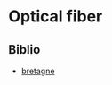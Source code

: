 # Optical fiber

## Biblio

- [bretagne](http://www.thdbretagne.bzh/wp-content/uploads/2016/05/Racc-client-mono-quadri-dans-PB_3M-V3-2013-09-04.pdf)
